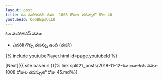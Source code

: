 ```yaml
---
layout: post
title: ఓం మహాతపస్ నమః- 1008 రోజుల తపస్సులో రోజు 46
youtubeId: Q0bBEpsULLQ
---
```

 
 
 ఓం మహాతపస్ నమః  
 
 -  ఎవరికి గొప్ప తపస్సు ఉంది (తపస్) 
 
  
 
  
 
 
 
 
 
 


{% include youtubePlayer.html id=page.youtubeId %}
 
[Next]({{ site.baseurl }}{% link  split2/_posts/2018-11-12-ఓం అనాగయ నమః- 1008 రోజుల తపస్సులో రోజు 45.md%})
 
